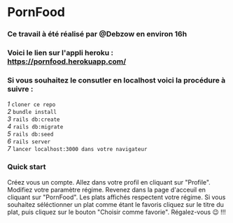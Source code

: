 # PornFood
    
###  Ce travail à été réalisé par @Debzow en environ 16h

### Voici le lien sur l'appli heroku :  https://pornfood.herokuapp.com/
  
### Si vous souhaitez le consutler en localhost voici la procédure à suivre :  
*1* `cloner ce repo`  
*2* `bundle install`  
*3* `rails db:create`  
*4* `rails db:migrate`  
*5* `rails db:seed`  
*6* `rails server`  
*7* `lancer localhost:3000 dans votre navigateur`  
  
### Quick start
Créez vous un compte. Allez dans votre profil en cliquant sur "Profile". Modifiez votre paramètre régime. Revenez dans la page d'acceuil en cliquant sur "PornFood". Les plats affichés respectent votre régime. Si vous souhaitez séléctionner un plat comme étant le favoris cliquez sur le titre du plat, puis cliquez sur le bouton "Choisir comme favorie".
Régalez-vous 😉 !!!
